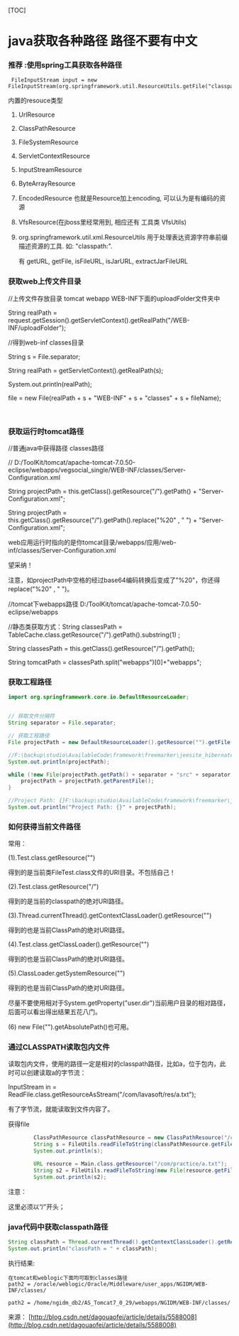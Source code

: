 [TOC]


# java获取各种路径  路径不要有中文

### 推荐 :使用spring工具获取各种路径

```
 FileInputStream input = new FileInputStream(org.springframework.util.ResourceUtils.getFile("classpath:config.yml"));
```

内置的resouce类型

1. UrlResource

2. ClassPathResource

3. FileSystemResource

4. ServletContextResource

5. InputStreamResource

6. ByteArrayResource

7. EncodedResource 也就是Resource加上encoding, 可以认为是有编码的资源

8. VfsResource(在jboss里经常用到, 相应还有 工具类 VfsUtils)

9. org.springframework.util.xml.ResourceUtils 用于处理表达资源字符串前缀描述资源的工具. 如: &quot;classpath:&quot;.

   有 getURL, getFile, isFileURL, isJarURL, extractJarFileURL

   

### 获取web上传文件目录

//上传文件存放目录  tomcat webapp  WEB-INF下面的uploadFolder文件夹中

String realPath = request.getSession().getServletContext().getRealPath("/WEB-INF/uploadFolder");

//得到web-inf classes目录

String s = File.separator;

String realPath = getServletContext().getRealPath(s);

System.out.println(realPath);

file = new File(realPath + s + "WEB-INF" + s + "classes" + s + fileName);

​	

### 获取运行时tomcat路径

//普通java中获得路径 classes路径	

// D:/ToolKit/tomcat/apache-tomcat-7.0.50-eclipse/webapps/vegsocial_single/WEB-INF/classes/Server-Configuration.xml

String projectPath = this.getClass().getResource("/").getPath() + "Server-Configuration.xml";

String projectPath = this.getClass().getResource("/").getPath().replace("%20" , " ") + "Server-Configuration.xml";

web应用运行时指向的是你tomcat目录/webapps/应用/web-inf/classes/Server-Configuration.xml

望采纳！

注意，如projectPath中空格的经过base64编码转换后变成了"%20"，你还得replace("%20" , " ")。

//tomcat下webapps路径   D:/ToolKit/tomcat/apache-tomcat-7.0.50-eclipse/webapps

//静态类获取方式：String classesPath = TableCache.class.getResource("/").getPath().substring(1) ;

String classesPath = this.getClass().getResource("/").getPath();

String tomcatPath = classesPath.split("webapps")[0]+"webapps";

### 获取工程路径

```java
import org.springframework.core.io.DefaultResourceLoader;


// 获取文件分隔符
String separator = File.separator;

// 获取工程路径
File projectPath = new DefaultResourceLoader().getResource("").getFile();

//F:\backup\studio\AvailableCode\framework\freemarker\jeesite_hibernate\src\main\webapp\WEB-INF\classes
System.out.println(projectPath);

while (!new File(projectPath.getPath() + separator + "src" + separator + "main").exists()) {
    projectPath = projectPath.getParentFile();
}

//Project Path: {}F:\backup\studio\AvailableCode\framework\freemarker\jeesite_hibernate
System.out.println("Project Path: {}" + projectPath);

```


### 如何获得当前文件路径

常用：

(1).Test.class.getResource("")

得到的是当前类FileTest.class文件的URI目录。不包括自己！

(2).Test.class.getResource("/")

得到的是当前的classpath的绝对URI路径。

(3).Thread.currentThread().getContextClassLoader().getResource("")

得到的也是当前ClassPath的绝对URI路径。

(4).Test.class.getClassLoader().getResource("")

得到的也是当前ClassPath的绝对URI路径。

(5).ClassLoader.getSystemResource("")

得到的也是当前ClassPath的绝对URI路径。

尽量不要使用相对于System.getProperty("user.dir")当前用户目录的相对路径，后面可以看出得出结果五花八门。

(6) new File("").getAbsolutePath()也可用。

### 通过CLASSPATH读取包内文件

读取包内文件，使用的路径一定是相对的classpath路径，比如a，位于包内，此时可以创建读取a的字节流：

InputStream in = ReadFile.class.getResourceAsStream("/com/lavasoft/res/a.txt");

有了字节流，就能读取到文件内容了。

获得file

```Java
        ClassPathResource classPathResource = new ClassPathResource("/com/practice/a.txt");
        String s = FileUtils.readFileToString(classPathResource.getFile());
        System.out.println(s);

        URL resource = Main.class.getResource("/com/practice/a.txt");
        String s2 = FileUtils.readFileToString(new File(resource.getFile()));
        System.out.println(s2);
```

 

注意：

这里必须以“/”开头；





### java代码中获取classpath路径



```java
String classPath = Thread.currentThread().getContextClassLoader().getResource("/").getPath();
System.out.println("classPath = " + classPath);
```

执行结果:

```
在tomcat和weblogic下面均可取到classes路径
path2 = /oracle/weblogic/Oracle/Middleware/user_apps/NGIDM/WEB-INF/classes/

path2 = /home/ngidm_db2/AS_Tomcat7_0_29/webapps/NGIDM/WEB-INF/classes/ 
```

来源： [http://blog.csdn.net/dagouaofei/article/details/5588008](http://blog.csdn.net/dagouaofei/article/details/5588008)